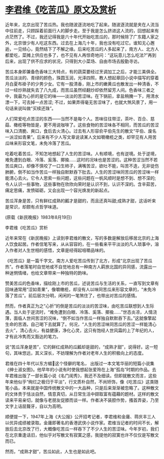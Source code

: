 # [李君维《吃苦瓜》原文及赏析](https://www.vrrw.net/wx/9214.html)

近年来，北京出现了苦瓜热。我也随波逐流地吃了起来。随波逐流就是夹在人流当中往前走，只顾踩着前面行人的脚步走。至于我是怎么挤进这人流的，回想起来有点茫然了。不过，我还记得我是六十年代开始吃苦瓜的，那时候除了广东籍人家之外，北京很少有人吃这东西。过去在上海几十年，我也没有吃过它。谁知无心邂逅，一见倾心，竟然结下了不解之缘。后来吃苦瓜的人多起来了，南方人、北方人都爱吃，菜摊上供应也多了，也不见有人再惊奇地问：“这玩意儿怎么吃法?”再到后来，出现了供不应求的状况，只得到大小菜场、自由市场去殷勤寻访。

苦瓜本身即兼备色香味三大特点，有的蔬菜要经过烹调加工之后，才能三美俱全。苦瓜淡淡的、青绿的颜色，珠圆玉润，光泽四照，教人想起章回小说中描写的穿着月白夏布褂子的少男少女。它有一股清香，刚上市的嫩黄瓜也散发出一种清香，不过一经炒熟就失去了八九成，而苦瓜虽然经翻炒却依然留芳人间。色香味三者之中，我最为心折的是它的味——淡淡的苦涩味。在下锅前，拿盐稍腌一下，用清水漂一下，可去掉一点苦涩; 不过，如果弄得毫无苦涩味了，也就大煞风景了，用一句话来说叫做“买椟还珠”。



人们常爱吃点苦涩的东西——当然不是每个人。苦味往往带涩，茶叶、百合、慈菇、橄榄等物皆是，更不用说咖啡了。这些食物的苦涩味各不相同，而苦瓜的苦涩味入口清脆、爽口，食后去火清心。过去有人形容俞平伯先生的散文“平伯、废名一派涩如青果”。后来有不少人写文章说读某人文如嚼橄榄之类，却罕见有人用苦瓜味来形容文笔，未免冷落了苦瓜。

吃着吃着苦瓜，不知怎地想起了人生的苦涩味。人有顺境，也有逆境。处于逆境，难免遭到白眼、冷落、奚落、揶揄……这时的况味也是苦涩的。这种苦涩当然不若苦瓜爽口，却像不慎咬了一口生柿子，满嘴苦涩，欲吐不能，叫苦不迭，无非徒伤肺腑，倒不如当作苦瓜一样独自默默吞下肚去。人生的苦涩味同苦瓜的苦涩味一样能清心去火。它令人思索一些问题，这些问题在一帆风顺时是想不到、想不深的;令人认识一些事物，这些事物在欣欣向荣时是认识不到，认识不深的。含辛茹苦，痛定思痛，发愤砥砺，又会出现一个容光焕发的新起点。

苦瓜浑身是苦，只有鲜红成熟的瓤才是甜的，而且还真叫甜;成熟才甜，这话听来是常识，却颇有点哲学味道。

(原载《新民晚报》1983年8月19日)

李君维《吃苦瓜》赏析

近年来常在《新民晚报》上读到李君维的散文，写的多数是解放后移居北京的上海人饮食起居。作者信笔写来，从从容容的，在一些看来平平淡淡的凡人琐事中，溶入作者对人生世相的感悟，文章是经得起咀嚼品味的。

《吃苦瓜》是一篇千字文。南方人爱吃苦瓜传到了北方，形成“北京出现了苦瓜热”。作者落笔时自觉地或不自觉地总有一种南方人羁旅北国的异同感，流露出一种迷惘情绪，也给文章带来一种独特的韵味。

赞美苦瓜的色香味，描绘刚上市的苦瓜，述说苦瓜与生活的关系，一直写到文章有回味通常用“涩如青果”，像嚼橄榄，却没有人以味同苦瓜来形容文章的，“未免冷落了苦瓜”。前后层次分明，闲闲的一笔煞住了，也带出对苦瓜的感情。

然而，作者真正为之“心折”的倒是苦瓜的淡淡的苦涩味，由吃苦瓜联想到人生际遇。当人处于逆流时，“难免遭到白眼、冷落、奚落、揶揄……”世态炎凉，人情浇薄，面临人世间苦涩的况味，“倒不如当作苦瓜一样独自默默吞下去。”这就像擎起生命的苦酒，自己喝下去就算了。何况，“人生的苦涩味同苦瓜的苦涩一样能清心去火”，清心去火，有益健康，净化心灵，这只有饱经人世风霜的上了年纪的人，才有此冷隽而又豁达的笔力。

说“苦瓜浑身是苦”，它的鲜红成熟的瓜瓤却是甜的，“成熟才甜”，说得好。这一短句，其味悠远，其义深长，不妨理解为作者对老年人生的积极向上的态度。

君维在四十年代以东方蝃这个怪僻的笔名， 出版过一本文笔华丽的短篇小说集《绅士淑女图》。他早年的小说有时使我想起张爱玲在上海“孤岛”时期的作品。去年君维出版了一部长篇小说《名门闺秀》，我还不及细读。但即就散文而言，这些年来他似乎“绚烂之极归于平淡”，行文质朴自然，不尚矫饰，像《吃苦瓜》这类随笔小品，本来就是中国传统散文中的一大品种，只是后来渐渐被忽略了。这种散文的文体贵于恬淡自然，情意真切，从日常生活中撷取富有蕴藉的题材。这样的散文读来平易亲切，就像与老朋友促膝而谈一样。作者决不装腔作势，搔首弄姿，乃至文字上诘屈聱牙，自以为高明。

顺便提一下，1947年上海《大公报》公开招考记者，李君维和金庸、蒋庆丰三人以优异成绩被录取。金庸即著名的香港武侠小说作家。君维当记者的时间不长，解放后去北京改了行，大概像吃苦瓜一样吞下了不少人生的苦涩味。今年岁初，我们在北京重逢话旧，他似乎对写散文有寂寞之感，我提他的寂寞也许不仅仅是写散文而已。

然而，“成熟才甜”，苦瓜如此，人生也是如此吧。

